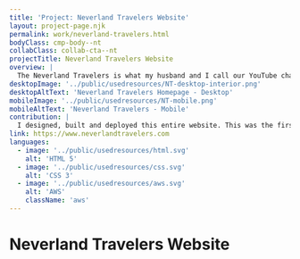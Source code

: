 ```yaml
---
title: 'Project: Neverland Travelers Website'
layout: project-page.njk
permalink: work/neverland-travelers.html
bodyClass: cmp-body--nt
collabClass: collab-cta--nt
projectTitle: Neverland Travelers Website
overview: |
  The Neverland Travelers is what my husband and I call our YouTube channel. We vlog our vacations, and created a website to share upcoming trip information, as well as connect all of our social media. The site contains photos, videos, contact information, and an About section as well.
desktopImage: '../public/usedresources/NT-desktop-interior.png'
desktopAltText: 'Neverland Travelers Homepage - Desktop'
mobileImage: '../public/usedresources/NT-mobile.png'
mobileAltText: 'Neverland Travelers - Mobile'
contribution: |
  I designed, built and deployed this entire website. This was the first website I created to implement everything I was learning on my own. I used as much HTML & CSS as I could, making sure the pages were responsive. I had never deployed a website before, so using GitHub Pages and AWS, we launched our own site!
link: https://www.neverlandtravelers.com
languages: 
  - image: '../public/usedresources/html.svg'
    alt: 'HTML 5'
  - image: '../public/usedresources/css.svg'
    alt: 'CSS 3'
  - image: '../public/usedresources/aws.svg'
    alt: 'AWS'
    className: 'aws'
---
```


# Neverland Travelers Website
